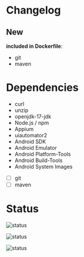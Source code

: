 # Changelog

## New 
**included in Dockerfile**:
  - git
  - maven

# Dependencies
- curl
- unzip
- openjdk-17-jdk
- Node.js /  npm
- Appium
- uiautomator2
- Android SDK
- Android Emulator
- Android Platform-Tools
- Android Build-Tools
- Android System Images
- [ ] git
- [ ] maven

# Status
![status](https://img.shields.io/badge/build-successfull-green?style=for-the-badge)

![status](https://img.shields.io/badge/test-pending-blue?style=for-the-badge)

![status](https://img.shields.io/badge/release-pending-blue?style=for-the-badge)
